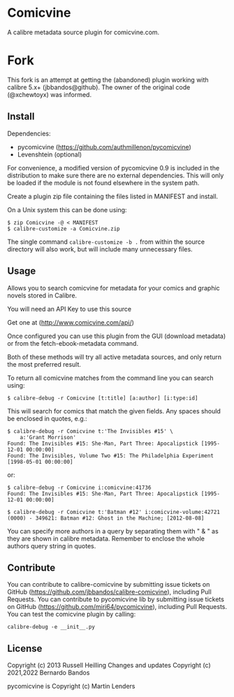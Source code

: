 # Comicvine
A calibre metadata source plugin for comicvine.com.

# Fork
This fork is an attempt at getting the (abandoned) plugin working with calibre 5.x+ (jbbandos@github). 
The owner of the original code (@xchewtoyx) was informed.

## Install

Dependencies:

 * pycomicvine (https://github.com/authmillenon/pycomicvine)
 * Levenshtein (optional)

For convenience, a modified version of pycomicvine 0.9 is included in
the distribution to make sure there are no external dependencies.
This will only be loaded if the module is not found elsewhere in the
system path.

Create a plugin zip file containing the files listed in MANIFEST and
install.

On a Unix system this can be done using:

    $ zip Comicvine -@ < MANIFEST
    $ calibre-customize -a Comicvine.zip

The single command `calibre-customize -b .` from within the source
directory will also work, but will include many unnecessary files.

## Usage 

Allows you to search comicvine for metadata for your comics and
graphic novels stored in Calibre.

You will need an API Key to use this source
 
Get one at (http://www.comicvine.com/api/)

Once configured you can use this plugin from the GUI (download
metadata) or from the fetch-ebook-metadata command.  

Both of these methods will try all active metadata sources, and only
return the most preferred result.

To return all comicvine matches from the command line you can search
using:

    $ calibre-debug -r Comicvine [t:title] [a:author] [i:type:id]

This will search for comics that match the given fields.  Any spaces
should be enclosed in quotes, e.g.: 

    $ calibre-debug -r Comicvine t:'The Invisibles #15' \
        a:'Grant Morrison'
    Found: The Invisibles #15: She-Man, Part Three: Apocalipstick [1995-12-01 00:00:00]
    Found: The Invisibles, Volume Two #15: The Philadelphia Experiment [1998-05-01 00:00:00]

or:

    $ calibre-debug -r Comicvine i:comicvine:41736
    Found: The Invisibles #15: She-Man, Part Three: Apocalipstick [1995-12-01 00:00:00]

    $ calibre-debug -r Comicvine t:'Batman #12' i:comicvine-volume:42721
    (0000) - 349621: Batman #12: Ghost in the Machine; [2012-08-08]

You can specify more authors in a query by separating them with " & " as they 
are shown in calibre metadata. Remember to enclose the whole authors query string 
in quotes.

## Contribute 

You can contribute to calibre-comicvine by submitting issue tickets on GitHub
(https://github.com/jbbandos/calibre-comicvine), including Pull
Requests. 
You can contribute to pycomicvine lib by submitting issue tickets on GitHub
(https://github.com/miri64/pycomicvine), including Pull
Requests. 
You can test the comicvine plugin by calling:

    calibre-debug -e __init__.py

## License
Copyright (c) 2013 Russell Heilling
Changes and updates Copyright (c) 2021,2022 Bernardo Bandos

pycomicvine is Copyright (c) Martin Lenders
